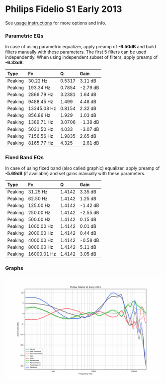 # Philips Fidelio S1 Early 2013
See [usage instructions](https://github.com/jaakkopasanen/AutoEq#usage) for more options and info.

### Parametric EQs
In case of using parametric equalizer, apply preamp of **-6.50dB** and build filters manually
with these parameters. The first 5 filters can be used independently.
When using independent subset of filters, apply preamp of **-6.33dB**.

| Type    | Fc          |      Q | Gain     |
|:--------|:------------|:-------|:---------|
| Peaking | 30.22 Hz    | 0.5317 | 3.11 dB  |
| Peaking | 193.34 Hz   | 0.7854 | -2.79 dB |
| Peaking | 2866.79 Hz  | 3.2381 | 1.64 dB  |
| Peaking | 9488.45 Hz  | 1.499  | 4.48 dB  |
| Peaking | 13345.08 Hz | 0.8154 | 2.32 dB  |
| Peaking | 856.86 Hz   | 1.929  | 1.03 dB  |
| Peaking | 1389.71 Hz  | 3.0706 | -1.38 dB |
| Peaking | 5031.50 Hz  | 4.033  | -3.07 dB |
| Peaking | 7156.56 Hz  | 1.9835 | 2.65 dB  |
| Peaking | 8165.77 Hz  | 4.325  | -2.61 dB |

### Fixed Band EQs
In case of using fixed band (also called graphic) equalizer, apply preamp of **-5.69dB**
(if available) and set gains manually with these parameters.

| Type    | Fc          |      Q | Gain     |
|:--------|:------------|:-------|:---------|
| Peaking | 31.25 Hz    | 1.4142 | 3.35 dB  |
| Peaking | 62.50 Hz    | 1.4142 | 1.25 dB  |
| Peaking | 125.00 Hz   | 1.4142 | -1.42 dB |
| Peaking | 250.00 Hz   | 1.4142 | -2.55 dB |
| Peaking | 500.00 Hz   | 1.4142 | 0.15 dB  |
| Peaking | 1000.00 Hz  | 1.4142 | 0.01 dB  |
| Peaking | 2000.00 Hz  | 1.4142 | 0.44 dB  |
| Peaking | 4000.00 Hz  | 1.4142 | -0.58 dB |
| Peaking | 8000.00 Hz  | 1.4142 | 5.11 dB  |
| Peaking | 16000.01 Hz | 1.4142 | 3.05 dB  |

### Graphs
![](./Philips%20Fidelio%20S1%20Early%202013.png)
